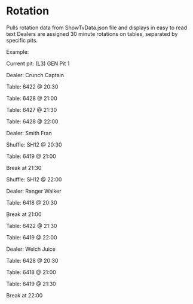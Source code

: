 # Rotation
Pulls rotation data from ShowTvData.json file and displays in easy to read text
Dealers are assigned 30 minute rotations on tables, separated by specific pits.

Example:

Current pit: (L3) GEN Pit 1

Dealer: Crunch Captain

Table: 6422 @ 20:30

Table: 6428 @ 21:00

Table: 6427 @ 21:30

Table: 6428 @ 22:00



Dealer: Smith Fran

Shuffle: SH12 @ 20:30

Table: 6419 @ 21:00

Break at 21:30

Shuffle: SH12 @ 22:00



Dealer: Ranger Walker

Table: 6418 @ 20:30

Break at 21:00

Table: 6422 @ 21:30

Table: 6419 @ 22:00



Dealer: Welch Juice

Table: 6428 @ 20:30

Table: 6418 @ 21:00

Table: 6419 @ 21:30

Break at 22:00


